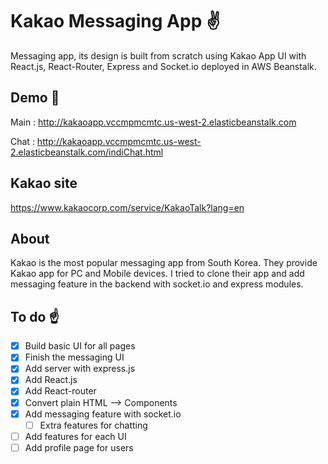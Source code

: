 # Kakao Messaging App :v:
 Messaging app, its design is built from scratch using Kakao App UI with React.js, React-Router, Express and Socket.io deployed in AWS Beanstalk.


## Demo :cake:
Main : http://kakaoapp.vccmpmcmtc.us-west-2.elasticbeanstalk.com

Chat : http://kakaoapp.vccmpmcmtc.us-west-2.elasticbeanstalk.com/indiChat.html


## Kakao site
https://www.kakaocorp.com/service/KakaoTalk?lang=en


## About
Kakao is the most popular messaging app from South Korea.
They provide Kakao app for PC and Mobile devices. I tried to clone their app and add messaging feature in the backend with socket.io and express modules.


## To do :point_up:
- [x] Build basic UI for all pages
- [x] Finish the messaging UI
- [x] Add server with express.js
- [x] Add React.js
- [x] Add React-router
- [x] Convert plain HTML --> Components
- [x] Add messaging feature with socket.io
  - [ ] Extra features for chatting
- [ ] Add features for each UI
- [ ] Add profile page for users
